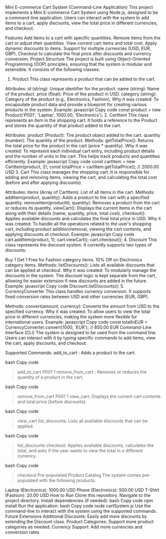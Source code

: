 Mini E-commerce Cart System (Command-Line Application)
This project implements a Mini E-commerce Cart System using Node.js, designed to be a command-line application. Users can interact with the system to add items to a cart, apply discounts, view the total price in different currencies, and checkout.

Features
Add items to a cart with specific quantities.
Remove items from the cart or adjust their quantities.
View current cart items and total cost.
Apply dynamic discounts to items.
Support for multiple currencies (USD, EUR, GBP).
Checkout to calculate the final price after discounts and currency conversion.
Project Structure
The project is built using Object-Oriented Programming (OOP) principles, ensuring that the system is modular and extensible. It consists of the following classes:

1. Product
This class represents a product that can be added to the cart.

Attributes:
id (string): Unique identifier for the product.
name (string): Name of the product.
price (float): Price of the product in USD.
category (string): Category of the product (e.g., Electronics, Fashion).
Why it was created:
To encapsulate product data and provide a blueprint for creating various products in the system.
Example:
javascript
Copy code
const product = new Product('P001', 'Laptop', 1000.00, 'Electronics');
2. CartItem
This class represents an item in the shopping cart. It holds a reference to the Product and stores the quantity of that product added to the cart.

Attributes:
product (Product): The product object added to the cart.
quantity (number): The quantity of the product.
Methods:
getTotalPrice(): Returns the total price for the product in the cart (price * quantity).
Why it was created:
To represent each individual cart entry, including product details and the number of units in the cart. This helps track products and quantities efficiently.
Example:
javascript
Copy code
const cartItem = new CartItem(product, 2);
const totalPrice = cartItem.getTotalPrice();  // 2000.00 USD
3. Cart
This class manages the shopping cart. It is responsible for adding and removing items, viewing the cart, and calculating the total cost (before and after applying discounts).

Attributes:
items (Array of CartItem): List of all items in the cart.
Methods:
addItem(product, quantity): Adds a product to the cart with a specified quantity.
removeItem(productId, quantity): Removes a product from the cart or reduces its quantity.
viewCart(): Displays the current items in the cart along with their details (name, quantity, price, total cost).
checkout(): Applies available discounts and calculates the final total price in USD.
Why it was created:
To handle all the operations related to the user's shopping cart, including product addition/removal, viewing the cart contents, and applying discounts at checkout.
Example:
javascript
Copy code
cart.addItem(product, 1);
cart.viewCart();
cart.checkout();
4. Discount
This class represents the discount system. It currently supports two types of discounts:

Buy 1 Get 1 Free for Fashion category items.
10% Off on Electronics category items.
Methods:
listDiscounts(): Lists all available discounts that can be applied at checkout.
Why it was created:
To modularly manage the discounts in the system. The discount logic is kept separate from the cart, allowing for easier extension if new discounts are added in the future.
Example:
javascript
Copy code
Discount.listDiscounts();
5. CurrencyConverter
This class handles currency conversion. It supports fixed conversion rates between USD and other currencies (EUR, GBP).

Methods:
convert(amount, currency): Converts the amount from USD to the specified currency.
Why it was created:
To allow users to view the total price in different currencies, making the system more flexible for international users.
Example:
javascript
Copy code
const totalInEUR = CurrencyConverter.convert(1000, 'EUR');  // 850.00 EUR
Command-Line Interface (CLI)
The system is designed to be used from the command line. Users can interact with it by typing specific commands to add items, view the cart, apply discounts, and checkout.

Supported Commands:
add_to_cart <ProductID> <Quantity>: Adds a product to the cart.

bash
Copy code
> add_to_cart P001 1
remove_from_cart <ProductID> <Quantity>: Removes or reduces the quantity of a product in the cart.

bash
Copy code
> remove_from_cart P001 1
view_cart: Displays the current cart contents and total price (before discounts).

bash
Copy code
> view_cart
list_discounts: Lists all available discounts that can be applied.

bash
Copy code
> list_discounts
checkout: Applies available discounts, calculates the total, and asks if the user wants to view the total in a different currency.

bash
Copy code
> checkout
Pre-populated Product Catalog
The system comes pre-populated with the following products:

Laptop (Electronics): 1000.00 USD
Phone (Electronics): 500.00 USD
T-Shirt (Fashion): 20.00 USD
How to Run
Clone this repository.
Navigate to the project directory.
Install dependencies (if needed):
bash
Copy code
npm install
Run the application:
bash
Copy code
node cartSystem.js
Use the command-line to interact with the system using the supported commands.
Future Extensions
Additional Discounts: Easily add more discounts by extending the Discount class.
Product Categories: Support more product categories as needed.
Currency Support: Add more currencies and conversion rates.

